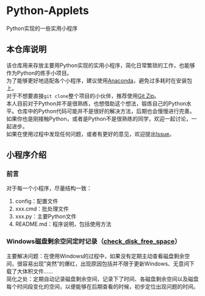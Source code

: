 # Python-Applets
Python实现的一些实用小程序

## 本仓库说明

该仓库用来存放主要用Python实现的实用小程序，简化日常繁琐的工作，也能够作为Python的练手小项目。  
为了能够更好地适配各个小程序，建议使用[Anaconda](https://www.anaconda.com/)，避免过多耗时在安装包上。  
对于不想要直接`git clone`整个项目的小伙伴，推荐使用[Git Zip](https://gitzip.org/)。  
本人目前对于Python并不是很熟练，也想借助这个想法，锻炼自己的Python水平。仓库中的Python代码可能并不是很好的解决方法，后期也会慢慢进行完善。  
如果你也是刚接触Python，或者是Python不是很熟练的同学，欢迎一起讨论，一起进步。  
如果在使用过程中发现任何问题，或者有更好的意见，欢迎提出[Issue](https://github.com/Ruan-XinWei/Python-Applets/issues)。

## 小程序介绍

### 前言

对于每一个小程序，尽量结构一致：  

1. config：配置文件
2. <span>xxx.cmd</span>：批处理文件
3. <span>xxx.py</span>：主要Python文件
4. <span>README.md</span>：程序说明，包括使用方法

### Windows磁盘剩余空间定时记录（[check_disk_free_space](https://github.com/Ruan-XinWei/Python-Applets/tree/main/check_disk_free_space)）

主要解决问题：在使用Windows的过程中，如果没有定期主动查看磁盘剩余空间，很容易出现”突然”的爆红，出现原因包括并不限于更新Windows、无意间下载了大体积文件……  
简化之处：定期自动记录磁盘剩余空间，记录下了时间、各磁盘剩余空间以及磁盘每个时间段变化的空间，以便能够在后期查看的时候，初步定位出现问题的时间。